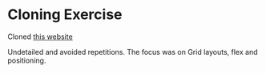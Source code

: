 # Cloning Exercise

Cloned [this website](https://thenextweb.com/?q=Crowdcube%20investor%20relations)

Undetailed and avoided repetitions. The focus was on Grid layouts, flex and positioning.

